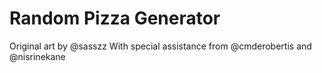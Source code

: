 # Random Pizza Generator

Original art by @sasszz
With special assistance from @cmderobertis and @nisrinekane
